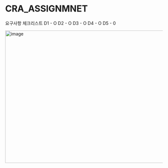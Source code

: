 # CRA_ASSIGNMNET

요구사항 체크리스트
D1 - O
D2 - O
D3 - O
D4 - O
D5 - 0

<img width="722" height="424" alt="image" src="https://github.com/user-attachments/assets/0749d3ac-a3f7-487f-abde-de23c4a67e7e" />
